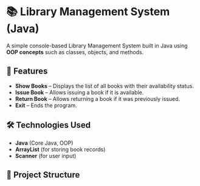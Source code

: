 # 📚 Library Management System (Java)

A simple console-based Library Management System built in Java using **OOP concepts** such as classes, objects, and methods.

## 🚀 Features
- **Show Books** – Displays the list of all books with their availability status.
- **Issue Book** – Allows issuing a book if it is available.
- **Return Book** – Allows returning a book if it was previously issued.
- **Exit** – Ends the program.

## 🛠 Technologies Used
- **Java** (Core Java, OOP)
- **ArrayList** (for storing book records)
- **Scanner** (for user input)

## 📂 Project Structure
